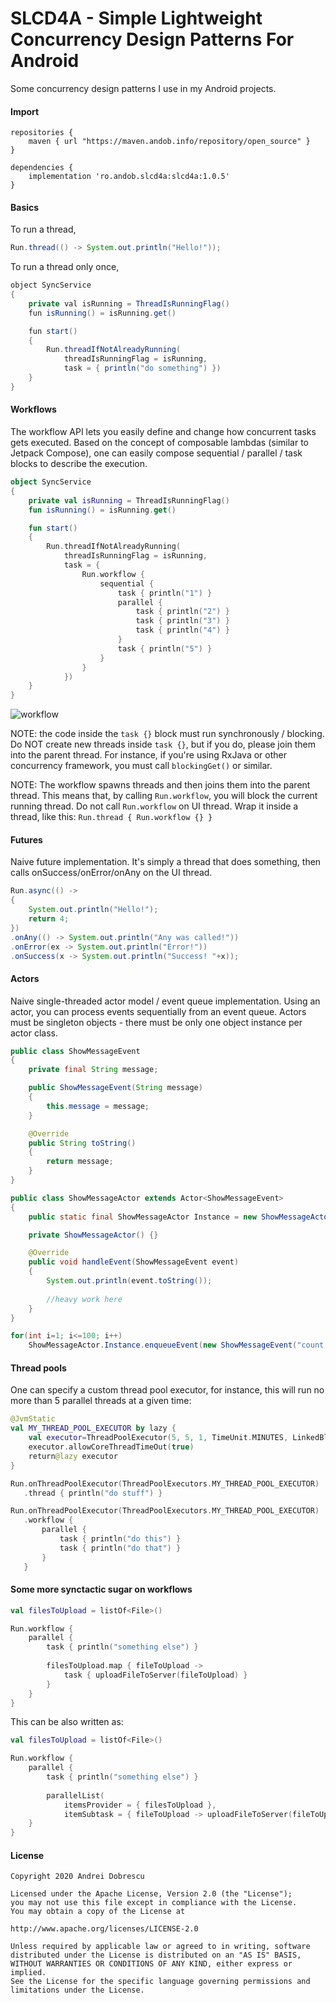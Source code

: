 # SLCD4A - Simple Lightweight Concurrency Design Patterns For Android

Some concurrency design patterns I use in my Android projects.

#### Import

```
repositories {
    maven { url "https://maven.andob.info/repository/open_source" }
}
```

```
dependencies {
    implementation 'ro.andob.slcd4a:slcd4a:1.0.5'
}
`````

#### Basics

To run a thread,

```java
Run.thread(() -> System.out.println("Hello!"));
```

To run a thread only once,

```java
object SyncService
{
    private val isRunning = ThreadIsRunningFlag()
    fun isRunning() = isRunning.get()

    fun start()
    {
        Run.threadIfNotAlreadyRunning(
            threadIsRunningFlag = isRunning,
            task = { println("do something") })
    }
}
```

#### Workflows

The workflow API lets you easily define and change how concurrent tasks gets executed. Based on the concept of composable lambdas (similar to Jetpack Compose), one can easily compose sequential / parallel / task blocks to describe the execution.

```kotlin
object SyncService
{
    private val isRunning = ThreadIsRunningFlag()
    fun isRunning() = isRunning.get()

    fun start()
    {
        Run.threadIfNotAlreadyRunning(
            threadIsRunningFlag = isRunning,
            task = {
                Run.workflow {
                    sequential {
                        task { println("1") }
                        parallel {
                            task { println("2") }
                            task { println("3") }
                            task { println("4") }
                        }
                        task { println("5") }
                    }
                }
            })
    }
}
```

![workflow](https://raw.githubusercontent.com/andob/slcd4a/master/docs/workflow.png)

NOTE: the code inside the ``task {}`` block must run synchronously / blocking. Do NOT create new threads inside ``task {}``, but if you do, please join them into the parent thread. For instance, if you're using RxJava or other concurrency framework, you must call ``blockingGet()`` or similar.

NOTE: The workflow spawns threads and then joins them into the parent thread. This means that, by calling ``Run.workflow``, you will block the current running thread. Do not call ``Run.workflow`` on UI thread. Wrap it inside a thread, like this: ``Run.thread { Run.workflow {} }``

#### Futures

Naive future implementation. It's simply a thread that does something, then calls onSuccess/onError/onAny on the UI thread.

```java
Run.async(() ->
{
    System.out.println("Hello!");
    return 4;
})
.onAny(() -> System.out.println("Any was called!"))
.onError(ex -> System.out.println("Error!"))
.onSuccess(x -> System.out.println("Success! "+x));
```

#### Actors

Naive single-threaded actor model / event queue implementation. Using an actor, you can process events sequentially from an event queue. Actors must be singleton objects - there must be only one object instance per actor class.

```java
public class ShowMessageEvent
{
    private final String message;

    public ShowMessageEvent(String message)
    {
        this.message = message;
    }

    @Override
    public String toString()
    {
        return message;
    }
}
```

```java
public class ShowMessageActor extends Actor<ShowMessageEvent>
{
    public static final ShowMessageActor Instance = new ShowMessageActor();

    private ShowMessageActor() {}

    @Override
    public void handleEvent(ShowMessageEvent event)
    {
        System.out.println(event.toString());
        
        //heavy work here
    }
}
```

```java
for(int i=1; i<=100; i++)
    ShowMessageActor.Instance.enqueueEvent(new ShowMessageEvent("count: "+i));
```

#### Thread pools

One can specify a custom thread pool executor, for instance, this will run no more than 5 parallel threads at a given time:

```kotlin
@JvmStatic
val MY_THREAD_POOL_EXECUTOR by lazy {
    val executor=ThreadPoolExecutor(5, 5, 1, TimeUnit.MINUTES, LinkedBlockingQueue<>(Integer.MAX_VALUE))
    executor.allowCoreThreadTimeOut(true)
    return@lazy executor
}
```

```kotlin
Run.onThreadPoolExecutor(ThreadPoolExecutors.MY_THREAD_POOL_EXECUTOR)
   .thread { println("do stuff") }
```

```kotlin
Run.onThreadPoolExecutor(ThreadPoolExecutors.MY_THREAD_POOL_EXECUTOR)
   .workflow {
       parallel {
           task { println("do this") }
           task { println("do that") }
       }
   }
```

#### Some more synctactic sugar on workflows

```kotlin
val filesToUpload = listOf<File>()

Run.workflow {
    parallel {
        task { println("something else") }
        
        filesToUpload.map { fileToUpload ->
            task { uploadFileToServer(fileToUpload) }
        }
    }
}
```

This can be also written as:

```kotlin
val filesToUpload = listOf<File>()

Run.workflow {
    parallel {
        task { println("something else") }
        
        parallelList(
            itemsProvider = { filesToUpload },
            itemSubtask = { fileToUpload -> uploadFileToServer(fileToUpload) })
    }
}
```

#### License

```
Copyright 2020 Andrei Dobrescu

Licensed under the Apache License, Version 2.0 (the "License");
you may not use this file except in compliance with the License.
You may obtain a copy of the License at

http://www.apache.org/licenses/LICENSE-2.0

Unless required by applicable law or agreed to in writing, software
distributed under the License is distributed on an "AS IS" BASIS,
WITHOUT WARRANTIES OR CONDITIONS OF ANY KIND, either express or implied.
See the License for the specific language governing permissions and
limitations under the License.
```
